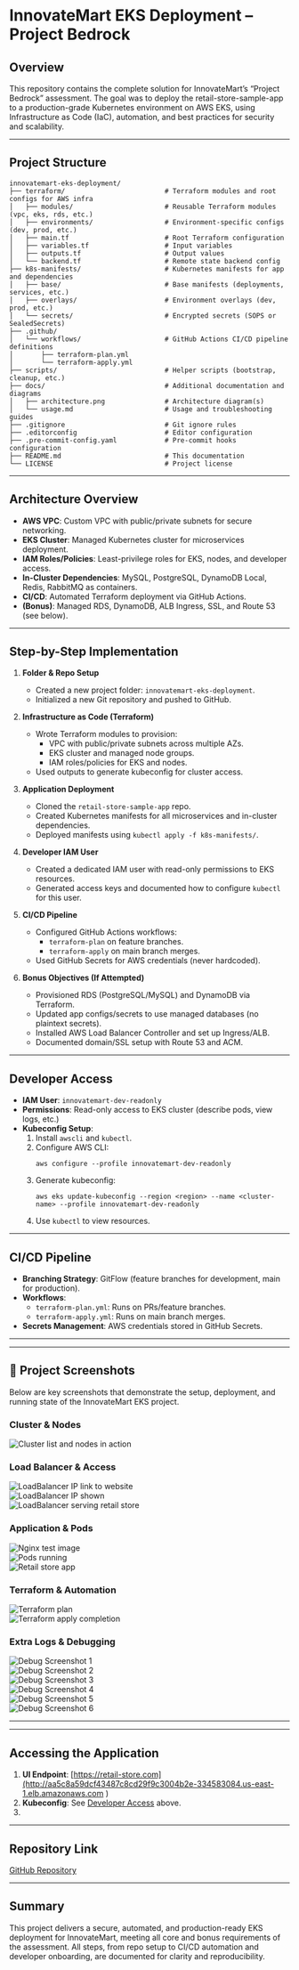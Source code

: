 # InnovateMart EKS Deployment – Project Bedrock

## Overview

This repository contains the complete solution for InnovateMart’s “Project Bedrock” assessment. The goal was to deploy the retail-store-sample-app to a production-grade Kubernetes environment on AWS EKS, using Infrastructure as Code (IaC), automation, and best practices for security and scalability.


---

## Project Structure

```
innovatemart-eks-deployment/
├── terraform/                         # Terraform modules and root configs for AWS infra
│   ├── modules/                       # Reusable Terraform modules (vpc, eks, rds, etc.)
│   ├── environments/                  # Environment-specific configs (dev, prod, etc.)
│   ├── main.tf                        # Root Terraform configuration
│   ├── variables.tf                   # Input variables
│   ├── outputs.tf                     # Output values
│   └── backend.tf                     # Remote state backend config
├── k8s-manifests/                     # Kubernetes manifests for app and dependencies
│   ├── base/                          # Base manifests (deployments, services, etc.)
│   ├── overlays/                      # Environment overlays (dev, prod, etc.)
│   └── secrets/                       # Encrypted secrets (SOPS or SealedSecrets)
├── .github/
│   └── workflows/                     # GitHub Actions CI/CD pipeline definitions
│       ├── terraform-plan.yml
│       └── terraform-apply.yml
├── scripts/                           # Helper scripts (bootstrap, cleanup, etc.)
├── docs/                              # Additional documentation and diagrams
│   ├── architecture.png               # Architecture diagram(s)
│   └── usage.md                       # Usage and troubleshooting guides
├── .gitignore                         # Git ignore rules
├── .editorconfig                      # Editor configuration
├── .pre-commit-config.yaml            # Pre-commit hooks configuration
├── README.md                          # This documentation
└── LICENSE                            # Project license
```

---

## Architecture Overview

- **AWS VPC**: Custom VPC with public/private subnets for secure networking.
- **EKS Cluster**: Managed Kubernetes cluster for microservices deployment.
- **IAM Roles/Policies**: Least-privilege roles for EKS, nodes, and developer access.
- **In-Cluster Dependencies**: MySQL, PostgreSQL, DynamoDB Local, Redis, RabbitMQ as containers.
- **CI/CD**: Automated Terraform deployment via GitHub Actions.
- **(Bonus)**: Managed RDS, DynamoDB, ALB Ingress, SSL, and Route 53 (see below).

---

## Step-by-Step Implementation

1. **Folder & Repo Setup**
    - Created a new project folder: `innovatemart-eks-deployment`.
    - Initialized a new Git repository and pushed to GitHub.

2. **Infrastructure as Code (Terraform)**
    - Wrote Terraform modules to provision:
      - VPC with public/private subnets across multiple AZs.
      - EKS cluster and managed node groups.
      - IAM roles/policies for EKS and nodes.
    - Used outputs to generate kubeconfig for cluster access.

3. **Application Deployment**
    - Cloned the `retail-store-sample-app` repo.
    - Created Kubernetes manifests for all microservices and in-cluster dependencies.
    - Deployed manifests using `kubectl apply -f k8s-manifests/`.

4. **Developer IAM User**
    - Created a dedicated IAM user with read-only permissions to EKS resources.
    - Generated access keys and documented how to configure `kubectl` for this user.

5. **CI/CD Pipeline**
    - Configured GitHub Actions workflows:
      - `terraform-plan` on feature branches.
      - `terraform-apply` on main branch merges.
    - Used GitHub Secrets for AWS credentials (never hardcoded).

6. **Bonus Objectives (If Attempted)**
    - Provisioned RDS (PostgreSQL/MySQL) and DynamoDB via Terraform.
    - Updated app configs/secrets to use managed databases (no plaintext secrets).
    - Installed AWS Load Balancer Controller and set up Ingress/ALB.
    - Documented domain/SSL setup with Route 53 and ACM.

---

## Developer Access

- **IAM User**: `innovatemart-dev-readonly`
- **Permissions**: Read-only access to EKS cluster (describe pods, view logs, etc.)
- **Kubeconfig Setup**:
  1. Install `awscli` and `kubectl`.
  2. Configure AWS CLI:
      ```
      aws configure --profile innovatemart-dev-readonly
      ```
  3. Generate kubeconfig:
      ```
      aws eks update-kubeconfig --region <region> --name <cluster-name> --profile innovatemart-dev-readonly
      ```
  4. Use `kubectl` to view resources.

---

## CI/CD Pipeline

- **Branching Strategy**: GitFlow (feature branches for development, main for production).
- **Workflows**:
  - `terraform-plan.yml`: Runs on PRs/feature branches.
  - `terraform-apply.yml`: Runs on main branch merges.
- **Secrets Management**: AWS credentials stored in GitHub Secrets.

---

---

## 📸 Project Screenshots

Below are key screenshots that demonstrate the setup, deployment, and running state of the InnovateMart EKS project.

### Cluster & Nodes
![Cluster list and nodes in action](./assets/cluster-list-&-nodes-in-action.png)

### Load Balancer & Access
![LoadBalancer IP link to website](./assets/loadbalancer-ip-link-to-website.png)  
![LoadBalancer IP shown](./assets/loadbalancer-ip-shown.png)  
![LoadBalancer serving retail store](./assets/loadbalancer-serving-retail-store.png)

### Application & Pods
![Nginx test image](./assets/nginx-test-image.png)  
![Pods running](./assets/pods-running.png)  
![Retail store app](./assets/retail-store-app.png)

### Terraform & Automation
![Terraform plan](./assets/terraform-plan-eks.png)  
![Terraform apply completion](./assets/terraform-apply-completion.png)

### Extra Logs & Debugging
![Debug Screenshot 1](./assets/Screenshot%202025-09-13%20214903.png)  
![Debug Screenshot 2](./assets/Screenshot%202025-09-13%20215137.png)  
![Debug Screenshot 3](./assets/Screenshot%202025-09-14%20103310.png)  
![Debug Screenshot 4](./assets/Screenshot%202025-09-14%20161701.png)  
![Debug Screenshot 5](./assets/Screenshot%202025-09-16%20043116.png)  
![Debug Screenshot 6](./assets/Screenshot%202025-09-16%20043156.png)

---



---

## Accessing the Application

1. **UI Endpoint**: [https://retail-store.com](http://aa5c8a59dcf43487c8cd29f9c3004b2e-334583084.us-east-1.elb.amazonaws.com
) 
2. **Kubeconfig**: See [Developer Access](#developer-access) above.
3. 

---

## Repository Link

[GitHub Repository](<https://github.com/cwebhunter01/innovatemart-eks-deployment>)

---

## Summary

This project delivers a secure, automated, and production-ready EKS deployment for InnovateMart, meeting all core and bonus requirements of the assessment. All steps, from repo setup to CI/CD automation and developer onboarding, are documented for clarity and reproducibility.
